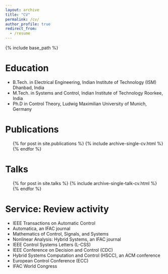 ```yaml
---
layout: archive
title: "CV"
permalink: /cv/
author_profile: true
redirect_from:
  - /resume
---
```


{% include base_path %}

Education
======
* B.Tech. in Electrical Engineering, Indian Institute of Technology (ISM) Dhanbad, India
* M.Tech. in Systems and Control, Indian Institute of Technology Roorkee, India
* Ph.D in Control Theory, Ludwig Maximilian University of Munich, Germany

<!-- Work experience
======
* Summer 2015: Research Assistant
  * Github University
  * Duties included: Tagging issues
  * Supervisor: Professor Git

* Fall 2015: Research Assistant
  * Github University
  * Duties included: Merging pull requests
  * Supervisor: Professor Hub -->
  
<!-- Skills
======
* Skill 1
* Skill 2
  * Sub-skill 2.1
  * Sub-skill 2.2
  * Sub-skill 2.3
* Skill 3 -->

Publications
======
  <ul>{% for post in site.publications %}
    {% include archive-single-cv.html %}
  {% endfor %}</ul>
  
Talks
======
  <ul>{% for post in site.talks %}
    {% include archive-single-talk-cv.html %}
  {% endfor %}</ul>
  
<!-- Teaching
======
  <ul>{% for post in site.teaching %}
    {% include archive-single-cv.html %}
  {% endfor %}</ul> -->
  
Service: Review activity
======
* IEEE Transactions on Automatic Control
* Automatica, an IFAC journal
* Mathematics of Control, Signals, and Systems
* Nonlinear Analysis: Hybrid Systems, an IFAC journal
* IEEE Control Systems Letters (L-CSS)
* IEEE Conference on Decision and Control (CDC)	
* Hybrid Systems Computation and Control (HSCC), an ACM conference
* European Control Conference (ECC) 
* IFAC World Congress
